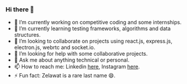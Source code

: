### Hi there 👋

<!--
**NamanZelawat/NamanZelawat** is a ✨ _special_ ✨ repository because its `README.md` (this file) appears on your GitHub profile.
-->

- 🔭 I’m currently working on competitive coding and some internships.
- 🌱 I’m currently learning testing frameworks, algorithms and data structures.
- 👯 I’m looking to collaborate on projects using react.js, express.js, electron.js, webrtc and socket.io.
- 🤔 I’m looking for help with some collaborative projects.
- 💬 Ask me about anything technical or personal.
- 📫 How to reach me: Linkedin <a href="https://www.linkedin.com/in/naman-zelawat-a2320516a/">here</a>, Instagram <a href="https://www.instagram.com/zelawat27/">here</a>.
- ⚡ Fun fact: Zelawat is a rare last name 😄.
<!--
- 😄 Pronouns: ...
-->


